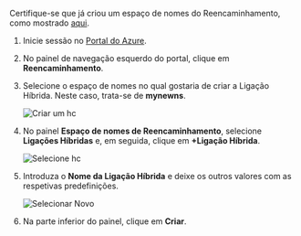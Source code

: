 Certifique-se que já criou um espaço de nomes do Reencaminhamento, como mostrado [aqui][namespace-how-to].

1. Inicie sessão no [Portal do Azure](https://portal.azure.com).
2. No painel de navegação esquerdo do portal, clique em **Reencaminhamento**.
3. Selecione o espaço de nomes no qual gostaria de criar a Ligação Híbrida. Neste caso, trata-se de **mynewns**.
   
    ![Criar um hc](./media/relay-create-hybrid-connection-portal/create-hc-1.png)
4. No painel **Espaço de nomes de Reencaminhamento**, selecione **Ligações Híbridas** e, em seguida, clique em **+Ligação Híbrida**.
   
    ![Selecione hc](./media/relay-create-hybrid-connection-portal/create-hc-2.png)
5. Introduza o **Nome da Ligação Híbrida** e deixe os outros valores com as respetivas predefinições.
   
    ![Selecionar Novo](./media/relay-create-hybrid-connection-portal/create-hc-3.png)
6. Na parte inferior do painel, clique em **Criar**.

[namespace-how-to]: ../articles/service-bus-relay/relay-create-namespace-portal.md 

<!--HONumber=Feb17_HO1-->


